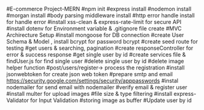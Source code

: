 #E-commerce Project-MERN
#npm init 
#express install
#nodemon install
#morgan install
#body parsing middleware install
#http error handle install for handle error
#install xss-clean & express-rate-limit for secure API
#install dotenv for Environment variable & .gitignore file create
#MVC Archirecture Setup
#install mongoose for DB connection 
#create User Schema & Model , install bcrypt for password bcrypt
#create seed route for testing
#get users & searching, pagination
#create responseController for error & success response
#get single user by id
#create services file & findUser.js for find single user
#delete single user by id
#delete image helper function
#post/users/register-> process the registration
#install jsonwebtoken for create json web token
#prepare smtp and email https://security.google.com/settings/security/apppasswords 
#instal nodemailer for send email with nodemailer
#verify email & register user
#install multer for upload images
#file size & type filtering
#install express-Validator for Input Validation
#storing image as buffer
#Update user by id